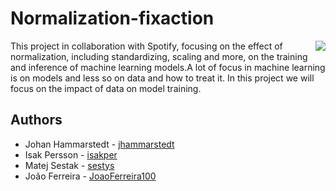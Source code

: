 # Normalization-fixaction
<img src ="https://miro.medium.com/max/271/0*d5_CPfpuJ2uIjIk3" align= "right">
This project in collaboration with Spotify, focusing on the effect of normalization, including standardizing, scaling and more, on the training and inference of machine learning models.A lot of focus in machine learning is on models and less so on data and how to treat it. In this project we will focus on the impact of data on model training.



## Authors
* Johan Hammarstedt - [jhammarstedt](https://github.com/jhammarstedt)
* Isak Persson - [isakper](https://github.com/isakper)
* Matej Sestak - [sestys](https://github.com/sestys)
* João Ferreira - [JoaoFerreira100](https://github.com/JoaoFerreira100)
